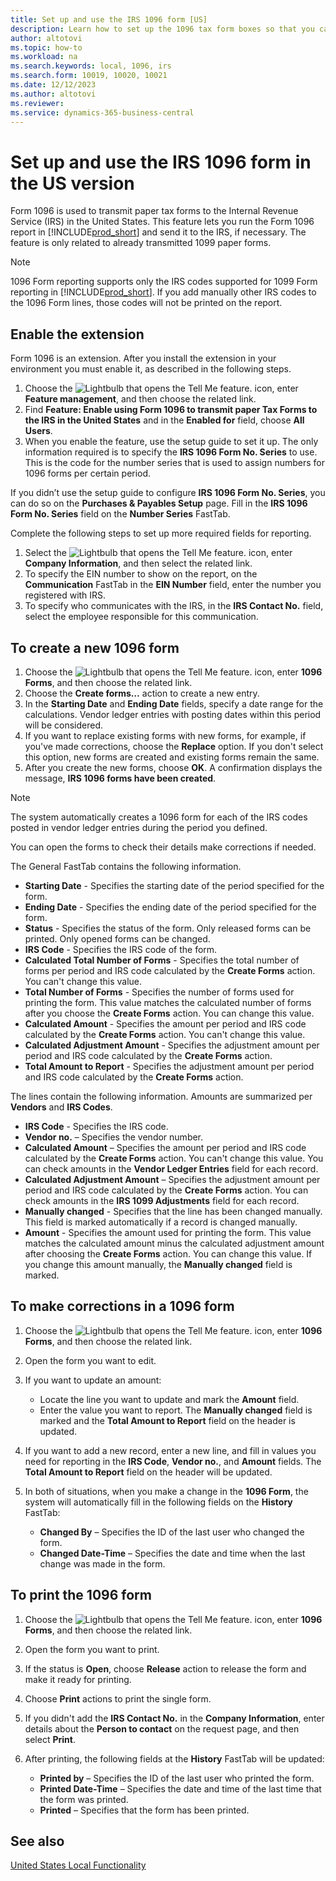 ```yaml
---
title: Set up and use the IRS 1096 form [US]
description: Learn how to set up the 1096 tax form boxes so that you can submit the required reports.
author: altotovi
ms.topic: how-to
ms.workload: na
ms.search.keywords: local, 1096, irs
ms.search.form: 10019, 10020, 10021
ms.date: 12/12/2023
ms.author: altotovi
ms.reviewer: 
ms.service: dynamics-365-business-central
---
```


# Set up and use the IRS 1096 form in the US version

Form 1096 is used to transmit paper tax forms to the Internal Revenue Service (IRS) in the United States. This feature lets you run the Form 1096 report in [!INCLUDE[prod_short](../../includes/prod_short.md)] and send it to the IRS, if necessary. The feature is only related to already transmitted 1099 paper forms.

> [!NOTE]
> 1096 Form reporting supports only the IRS codes supported for 1099 Form reporting in [!INCLUDE[prod_short](../../includes/prod_short.md)]. If you add manually other IRS codes to the 1096 Form lines, those codes will not be printed on the report.

## Enable the extension

Form 1096 is an extension. After you install the extension in your environment you must enable it, as described in the following steps.

1. Choose the ![Lightbulb that opens the Tell Me feature.](../../media/ui-search/search_small.png "Tell me what you want to do") icon, enter **Feature management**, and then choose the related link.
2. Find **Feature: Enable using Form 1096 to transmit paper Tax Forms to the IRS in the United States** and in the **Enabled for** field, choose **All Users**.
3. When you enable the feature, use the setup guide to set it up. The only information required is to specify the **IRS 1096 Form No. Series** to use. This is the code for the number series that is used to assign numbers for 1096 forms per certain period.

If you didn’t use the setup guide to configure **IRS 1096 Form No. Series**, you can do so on the **Purchases & Payables Setup** page. Fill in the **IRS 1096 Form No. Series** field on the **Number Series** FastTab.

Complete the following steps to set up more required fields for reporting.

1. Select the ![Lightbulb that opens the Tell Me feature.](../../media/ui-search/search_small.png "Tell me what you want to do") icon, enter **Company Information**, and then select the related link.   
2. To specify the EIN number to show on the report, on the **Communication** FastTab in the **EIN Number** field, enter the number you registered with IRS.  
3. To specify who communicates with the IRS, in the **IRS Contact No.** field, select the employee responsible for this communication.  

## To create a new 1096 form

1. Choose the ![Lightbulb that opens the Tell Me feature.](../../media/ui-search/search_small.png "Tell me what you want to do") icon, enter **1096 Forms**, and then choose the related link.
2. Choose the **Create forms…** action to create a new entry.
3. In the **Starting Date** and **Ending Date** fields, specify a date range for the calculations. Vendor ledger entries with posting dates within this period will be considered.
4. If you want to replace existing forms with new forms, for example, if you've made corrections, choose the **Replace** option. If you don't select this option, new forms are created and existing forms remain the same.
5. After you create the new forms, choose **OK**. A confirmation displays the message, **IRS 1096 forms have been created**.

> [!NOTE]
> The system automatically creates a 1096 form for each of the IRS codes posted in vendor ledger entries during the period you defined.

You can open the forms to check their details make corrections if needed.

The General FastTab contains the following information.

- **Starting Date** - Specifies the starting date of the period specified for the form.
- **Ending Date** - Specifies the ending date of the period specified for the form.
- **Status** - Specifies the status of the form. Only released forms can be printed. Only opened forms can be changed.
- **IRS Code** - Specifies the IRS code of the form.
- **Calculated Total Number of Forms** - Specifies the total number of forms per period and IRS code calculated by the **Create Forms** action. You can't change this value.
- **Total Number of Forms** - Specifies the number of forms used for printing the form. This value matches the calculated number of forms after you choose the **Create Forms** action. You can change this value.
- **Calculated Amount** - Specifies the amount per period and IRS code calculated by the **Create Forms** action. You can't change this value.
- **Calculated Adjustment Amount** - Specifies the adjustment amount per period and IRS code calculated by the **Create Forms** action.
- **Total Amount to Report** - Specifies the adjustment amount per period and IRS code calculated by the **Create Forms** action.

The lines contain the following information. Amounts are summarized per **Vendors** and **IRS Codes**.

- **IRS Code** - Specifies the IRS code.
- **Vendor no.** – Specifies the vendor number.
- **Calculated Amount** – Specifies the amount per period and IRS code calculated by the **Create Forms** action. You can't change this value. You can check amounts in the **Vendor Ledger Entries** field for each record.
- **Calculated Adjustment Amount** – Specifies the adjustment amount per period and IRS code calculated by the **Create Forms** action. You can check amounts in the **IRS 1099 Adjustments** field for each record.
- **Manually changed** - Specifies that the line has been changed manually. This field is marked automatically if a record is changed manually.
- **Amount** - Specifies the amount used for printing the form. This value matches the calculated amount minus the calculated adjustment amount after choosing the **Create Forms** action. You can change this value. If you change this amount manually, the **Manually changed** field is marked.

## To make corrections in a 1096 form

1. Choose the ![Lightbulb that opens the Tell Me feature.](../../media/ui-search/search_small.png "Tell me what you want to do") icon, enter **1096 Forms**, and then choose the related link.
2. Open the form you want to edit.
3. If you want to update an amount:

   * Locate the line you want to update and mark the **Amount** field.
   * Enter the value you want to report. The **Manually changed** field is marked and the **Total Amount to Report** field on the header is updated.

4. If you want to add a new record, enter a new line, and fill in values you need for reporting in the **IRS Code**, **Vendor no.**, and **Amount** fields. The **Total Amount to Report** field on the header will be updated.
5. In both of situations, when you make a change in the **1096 Form**, the system will automatically fill in the following fields on the **History** FastTab:

   * **Changed By** – Specifies the ID of the last user who changed the form.
   * **Changed Date-Time** – Specifies the date and time when the last change was made in the form.

## To print the 1096 form

1. Choose the ![Lightbulb that opens the Tell Me feature.](../../media/ui-search/search_small.png "Tell me what you want to do") icon, enter **1096 Forms**, and then choose the related link.
2. Open the form you want to print.
3. If the status is **Open**, choose **Release** action to release the form and make it ready for printing.
4. Choose **Print** actions to print the single form.
5. If you didn't add the **IRS Contact No.** in the **Company Information**, enter details about the **Person to contact** on the request page, and then select **Print**.
6. After printing, the following fields at the **History** FastTab will be updated:

    * **Printed by** – Specifies the ID of the last user who printed the form.
    * **Printed Date-Time** – Specifies the date and time of the last time that the form was printed.
    * **Printed** – Specifies that the form has been printed.

## See also

[United States Local Functionality](united-states-local-functionality.md)

